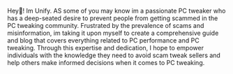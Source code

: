 Hey👋! Im Unify.  AS some of you may know im a passionate PC tweaker who has a deep-seated desire to prevent people from getting scammed in the PC tweaking community. Frustrated by the prevalence of scams and misinformation, im taking it upon myself to create a comprehensive guide and blog that covers everything related to PC performance and PC tweaking. Through this expertise and dedication, I hope to empower individuals with the knowledge they need to avoid scam tweak sellers and help 	others make informed decisions when it comes to PC tweaking. 
